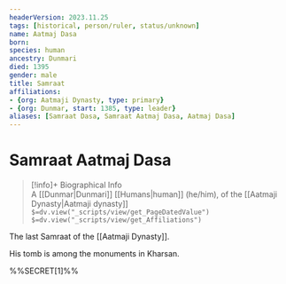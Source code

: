 ```yaml
---
headerVersion: 2023.11.25
tags: [historical, person/ruler, status/unknown]
name: Aatmaj Dasa
born:
species: human
ancestry: Dunmari
died: 1395
gender: male
title: Samraat
affiliations: 
- {org: Aatmaji Dynasty, type: primary}
- {org: Dunmar, start: 1385, type: leader}
aliases: [Samraat Dasa, Samraat Aatmaj Dasa, Aatmaj Dasa]
---
```

# Samraat Aatmaj Dasa
>[!info]+ Biographical Info  
> A [[Dunmar|Dunmari]] [[Humans|human]] (he/him), of the [[Aatmaji Dynasty|Aatmaji dynasty]]  
> `$=dv.view("_scripts/view/get_PageDatedValue")`  
> `$=dv.view("_scripts/view/get_Affiliations")`

The last Samraat of the [[Aatmaji Dynasty]]. 

His tomb is among the monuments in Kharsan. 

%%SECRET[1]%%



